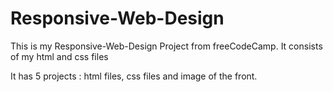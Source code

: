 # Responsive-Web-Design

This is my Responsive-Web-Design Project from freeCodeCamp.
It consists of my html and css files

It has 5 projects : html files, css files and image of the front.
